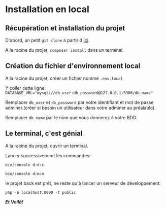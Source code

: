 # Installation en local

## Récupération et installation du projet

D'abord, un petit ```git clone``` à partir d'[ici](https://github.com/O-clock-Trinity/projet-le-nexus-back).

A la racine du projet, ```composer install``` dans un terminal.

## Création du fichier d'environnement local

A la racine du projet, créer un fichier nommé ```.env.local```

Y coller cette ligne:
```DATABASE_URL="mysql://db_user:db_password@127.0.0.1:3306/db_name"```

Remplacer ```db_user``` et ```db_password``` par votre identifiant et mot de passe adminer.(créer si besoin un utilisateur dans votre adminer au préalable).

Remplacer ```db_name``` par le nom que vous donnerez à votre BDD.

## Le terminal, c'est génial

A la racine du projet, ouvrir un terminal.

Lancer successivement les commandes:

```bin/console d:d:c```

```bin/console d:m:m```

le projet back est prêt, ne reste qu'à lancer un serveur de développement:

```php -S localhost:8000 -t public```

***Et Voilà!***

